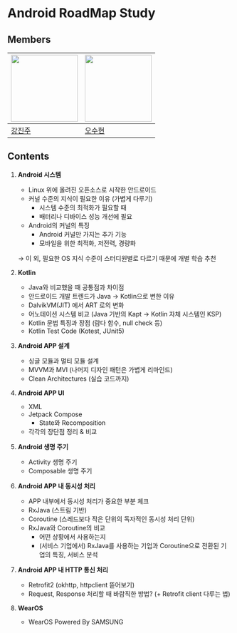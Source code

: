 # Android RoadMap Study


## Members
| <img src="https://avatars.githubusercontent.com/u/80253713" width = 150> | <img src="https://avatars.githubusercontent.com/u/90602694" width = 150> | 
|--------|--------|
| [강진주](https://github.com/Pearl-K) | [오수현](https://github.com/SuHyeon00) |


## Contents
1. **Android 시스템**
    - Linux 위에 올려진 오픈소스로 시작한 안드로이드
    - 커널 수준의 지식이 필요한 이유 (가볍게 다루기)
        - 시스템 수준의 최적화가 필요할 때
        - 배터리나 디바이스 성능 개선에 필요
    - Android의 커널의 특징
        - Android 커널만 가지는 추가 기능
        - 모바일을 위한 최적화, 저전력, 경량화
    
    → 이 외, 필요한 OS 지식 수준이 스터디원별로 다르기 때문에 개별 학습 추천
    
2. **Kotlin**
    - Java와 비교했을 때 공통점과 차이점
    - 안드로이드 개발 트렌드가 Java → Kotlin으로 변한 이유
    - DalvikVM(JIT) 에서 ART 로의 변화
    - 어노테이션 시스템 비교 (Java 기반의 Kapt → Kotlin 자체 시스템인 KSP)
    - Kotlin 문법 특징과 장점 (람다 함수, null check 등)
    - Kotlin Test Code (Kotest, JUnit5)
3. **Android APP 설계**
    - 싱글 모듈과 멀티 모듈 설계
    - MVVM과 MVI (나머지 디자인 패턴은 가볍게 리마인드)
    - Clean Architectures (실습 코드까지)
4. **Android APP UI**
    - XML
    - Jetpack Compose
        - State와 Recomposition
    - 각각의 장단점 정리 & 비교
5. **Android 생명 주기**
    - Activity 생명 주기
    - Composable 생명 주기
6. **Android APP 내 동시성 처리**
    - APP 내부에서 동시성 처리가 중요한 부분 체크
    - RxJava (스트림 기반)
    - Coroutine (스레드보다 작은 단위의 독자적인 동시성 처리 단위)
    - RxJava와 Coroutine의 비교
        - 어떤 상황에서 사용하는지
        - (서비스 기업에서) RxJava를 사용하는 기업과 Coroutine으로 전환된 기업의 특징, 서비스 분석
7. **Android APP 내 HTTP 통신 처리**
    - Retrofit2 (okhttp, httpclient 뜯어보기)
    - Request, Response 처리할 때 바람직한 방법? (+ Retrofit client 다루는 법)
8. **WearOS**
    - WearOS Powered By SAMSUNG
